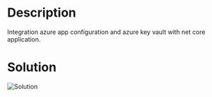 # Description
Integration azure app configuration and azure key vault with net core application.

# Solution
![Solution](https://user-images.githubusercontent.com/40057350/105049049-d59b7600-5a9e-11eb-9120-29398da16271.png)
